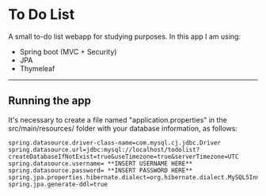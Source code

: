 # To Do List

A small to-do list webapp for studying purposes. In this app I am using:
* Spring boot (MVC + Security)
* JPA
* Thymeleaf

------
## Running the app

It's necessary to create a file named "application.properties" in the src/main/resources/ folder with your database information, as follows:

```
spring.datasource.driver-class-name=com.mysql.cj.jdbc.Driver
spring.datasource.url=jdbc:mysql://localhost/todolist?createDatabaseIfNotExist=true&useTimezone=true&serverTimezone=UTC
spring.datasource.username= **INSERT USERNAME HERE**
spring.datasource.password= **INSERT PASSWORD HERE**
spring.jpa.properties.hibernate.dialect=org.hibernate.dialect.MySQL5InnoDBDialect
spring.jpa.generate-ddl=true
```